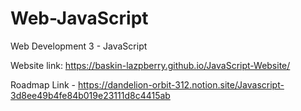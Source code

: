 # Web-JavaScript

Web Development 3 - JavaScript

Website link: https://baskin-lazpberry.github.io/JavaScript-Website/

Roadmap Link - https://dandelion-orbit-312.notion.site/Javascript-3d8ee49b4fe84b019e23111d8c4415ab
